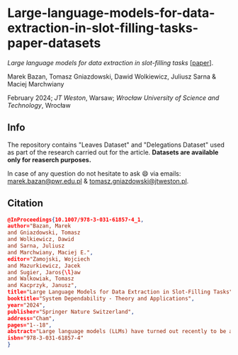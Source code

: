 # Large-language-models-for-data-extraction-in-slot-filling-tasks-paper-datasets
_Large language models for data extraction in slot-filling tasks_ [[paper](https://link.springer.com/chapter/10.1007/978-3-031-61857-4_1#Ack1)].

Marek Bazan, Tomasz Gniazdowski, Dawid Wolkiewicz, Juliusz Sarna & Maciej Marchwiany

February 2024; _JT Weston_, Warsaw; _Wrocław University of Science and Technology_, Wrocław

## Info
The repository contains "Leaves Dataset" and "Delegations Dataset" used as part of the research carried out for the article. __Datasets are available only for reaserch purposes.__

In case of any question do not hesitate to ask 😄 via emails: marek.bazan@pwr.edu.pl & tomasz.gniazdowski@jtweston.pl.

## Citation
```json
@InProceedings{10.1007/978-3-031-61857-4_1,
author="Bazan, Marek
and Gniazdowski, Tomasz
and Wolkiewicz, Dawid
and Sarna, Juliusz
and Marchwiany, Maciej E.",
editor="Zamojski, Wojciech
and Mazurkiewicz, Jacek
and Sugier, Jaros{\l}aw
and Walkowiak, Tomasz
and Kacprzyk, Janusz",
title="Large Language Models for Data Extraction in Slot-Filling Tasks",
booktitle="System Dependability - Theory and Applications",
year="2024",
publisher="Springer Nature Switzerland",
address="Cham",
pages="1--18",
abstract="Large language models (LLMs) have turned out recently to be a powerful tool for solving natural language processing and understanding tasks. In this paper, we investigate the usage of three open-source large language models in a slot-filling task, which is a crucial task in chatbot development. Apart from testing the method on an in-house created dataset, we checked the methodology on two main benchmarks in this field. The obtained results for models with 7B parameters are comparable with those achieved by closed-source chatGPT family models, which are more than 20 times bigger.",
isbn="978-3-031-61857-4"
}
```

